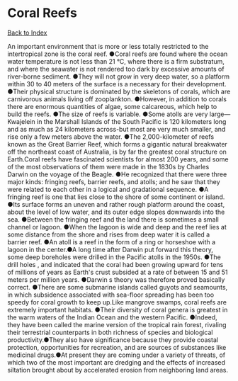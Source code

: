# Coral Reefs
[Back to Index](https://github.com/windows10010/tpoExtractor/blob/master/README.md)

An important environment that is more or less totally restricted to the intertropical zone is the coral reef. ●Coral reefs are found where the ocean water temperature is not less than 21 °C, where there is a firm substratum, and where the seawater is not rendered too dark by excessive amounts of river-borne sediment. ●They will not grow in very deep water, so a platform within 30 to 40 meters of the surface is a necessary for their development. ●Their physical structure is dominated by the skeletons of corals, which are carnivorous animals living off zooplankton. ●However, in addition to corals there are enormous quantities of algae, some calcareous, which help to build the reefs. ●The size of reefs is variable. ●Some atolls are very large—Kwajelein in the Marshall Islands of the South Pacific is 120 kilometers long and as much as 24 kilometers across-but most are very much smaller, and rise only a few meters above the water. ●The 2,000-kilometer of reefs known as the Great Barrier Reef, which forms a gigantic natural breakwater off the northeast coast of Australia, is by far the greatest coral structure on Earth.Coral reefs have fascinated scientists for almost 200 years, and some of the most observations of them were made in the 1830s by Charles Darwin on the voyage of the Beagle. ●He recognized that there were three major kinds: fringing reefs, barrier reefs, and atolls; and he saw that they were related to each other in a logical and gradational sequence. ●A fringing reef is one that lies close to the shore of some continent or island. ●Its surface forms an uneven and rather rough platform around the coast, about the level of low water, and its outer edge slopes downwards into the sea. ●Between the fringing reef and the land there is sometimes a small channel or lagoon. ●When the lagoon is wide and deep and the reef lies at some distance from the shore and rises from deep water it is called a barrier reef. ●An atoll is a reef in the form of a ring or horseshoe with a lagoon in the center.●A long time after Darwin put forward this theory, some deep boreholes were drilled in the Pacific atolls in the 1950s. ●The drill holes , and indicated that the coral had been growing upward for tens of millions of years as Earth's crust subsided at a rate of between 15 and 51 meters per million years. ●Darwin s theory was therefore proved basically correct. ●There are some submarine islands called guyots and seamounts, in which subsidence associated with sea-floor spreading has been too speedy for coral growth to keep up.Like mangrove swamps, coral reefs are extremely important habitats. ●Their diversity of coral genera is greatest in the warm waters of the Indian Ocean and the western Pacific. ●Indeed, they have been called the marine version of the tropical rain forest, rivaling their terrestrial counterparts in both richness of species and biological productivity.●They also have significance because they provide coastal protection, opportunities for recreation, and are sources of substances like medicinal drugs.●At present they are coming under a variety of threats, of which two of the most important are dredging and the effects of increased siltation brought about by accelerated erosion from neighboring land areas.